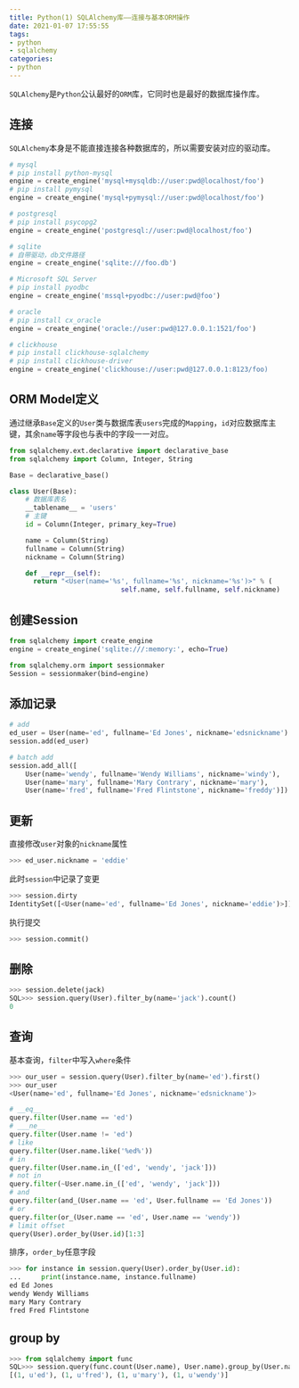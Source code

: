 ```yaml
---
title: Python(1) SQLAlchemy库——连接与基本ORM操作
date: 2021-01-07 17:55:55
tags:
- python
- sqlalchemy
categories:
- python
---
```


`SQLAlchemy`是`Python`公认最好的`ORM`库，它同时也是最好的数据库操作库。

<!-- more -->

## 连接

`SQLAlchemy`本身是不能直接连接各种数据库的，所以需要安装对应的驱动库。


```python
# mysql
# pip install python-mysql
engine = create_engine('mysql+mysqldb://user:pwd@localhost/foo')
# pip install pymysql 
engine = create_engine('mysql+pymysql://user:pwd@localhost/foo')

# postgresql
# pip install psycopg2
engine = create_engine('postgresql://user:pwd@localhost/foo')

# sqlite
# 自带驱动，db文件路径
engine = create_engine('sqlite:///foo.db')

# Microsoft SQL Server
# pip install pyodbc
engine = create_engine('mssql+pyodbc://user:pwd@foo')

# oracle
# pip install cx_oracle
engine = create_engine('oracle://user:pwd@127.0.0.1:1521/foo')

# clickhouse
# pip install clickhouse-sqlalchemy
# pip install clickhouse-driver
engine = create_engine('clickhouse://user:pwd@127.0.0.1:8123/foo)

```


## ORM Model定义

通过继承`Base`定义的`User`类与数据库表`users`完成的`Mapping`，`id`对应数据库主键，其余`name`等字段也与表中的字段一一对应。

```python
from sqlalchemy.ext.declarative import declarative_base
from sqlalchemy import Column, Integer, String

Base = declarative_base()

class User(Base):
    # 数据库表名
    __tablename__ = 'users' 
    # 主键
    id = Column(Integer, primary_key=True)

    name = Column(String)
    fullname = Column(String)
    nickname = Column(String)

    def __repr__(self):
      return "<User(name='%s', fullname='%s', nickname='%s')>" % (
                            self.name, self.fullname, self.nickname)
```

## 创建Session

```python
from sqlalchemy import create_engine
engine = create_engine('sqlite:///:memory:', echo=True)

from sqlalchemy.orm import sessionmaker
Session = sessionmaker(bind=engine)
```

## 添加记录

```python
# add
ed_user = User(name='ed', fullname='Ed Jones', nickname='edsnickname')
session.add(ed_user)

# batch add 
session.add_all([
    User(name='wendy', fullname='Wendy Williams', nickname='windy'),
    User(name='mary', fullname='Mary Contrary', nickname='mary'),
    User(name='fred', fullname='Fred Flintstone', nickname='freddy')])
```

## 更新

直接修改`user`对象的`nickname`属性

```python
>>> ed_user.nickname = 'eddie'
```

此时`session`中记录了变更

```python
>>> session.dirty
IdentitySet([<User(name='ed', fullname='Ed Jones', nickname='eddie')>])
```

执行提交

```python
>>> session.commit()
```

## 删除

```python
>>> session.delete(jack)
SQL>>> session.query(User).filter_by(name='jack').count()
0
```


## 查询

基本查询，`filter`中写入`where`条件

```python
>>> our_user = session.query(User).filter_by(name='ed').first() 
>>> our_user
<User(name='ed', fullname='Ed Jones', nickname='edsnickname')>

# __eq__
query.filter(User.name == 'ed')
# ___ne__
query.filter(User.name != 'ed')
# like
query.filter(User.name.like('%ed%'))
# in
query.filter(User.name.in_(['ed', 'wendy', 'jack']))
# not in
query.filter(~User.name.in_(['ed', 'wendy', 'jack']))
# and
query.filter(and_(User.name == 'ed', User.fullname == 'Ed Jones'))
# or
query.filter(or_(User.name == 'ed', User.name == 'wendy'))
# limit offset
query(User).order_by(User.id)[1:3]
```

排序，`order_by`任意字段

```python
>>> for instance in session.query(User).order_by(User.id):
...     print(instance.name, instance.fullname)
ed Ed Jones
wendy Wendy Williams
mary Mary Contrary
fred Fred Flintstone
```


## group by

```python
>>> from sqlalchemy import func
SQL>>> session.query(func.count(User.name), User.name).group_by(User.name).all()
[(1, u'ed'), (1, u'fred'), (1, u'mary'), (1, u'wendy')]
```